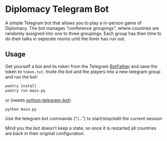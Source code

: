# Diplomacy Telegram Bot

A simple Telegram bot that allows you to play a in-person game of Diplomacy. The bot manages "conference groupings", where countries are randomly assigned into one to three groupings.
Each group has then time to do their talks in seperate rooms until the timer has run out.

## Usage

Get yourself a bot and its token from the Telegram [BotFather](https://telegram.org/faq#q-how-do-i-create-a-bot) and save the token to `token.txt`. Invite the bot and the players into a new telegram group and run the bot:

```bash
poetry install
poetry run main.py
```

or (needs [python-telegram-bot](https://github.com/python-telegram-bot/python-telegram-bot))

```bash
python main.py
```

Use the telegram bot commands ("/...") to start/stop/edit the current session

Mind you the bot doesn't keep a state, so once it is restarted all countries are back in their original configuration.
